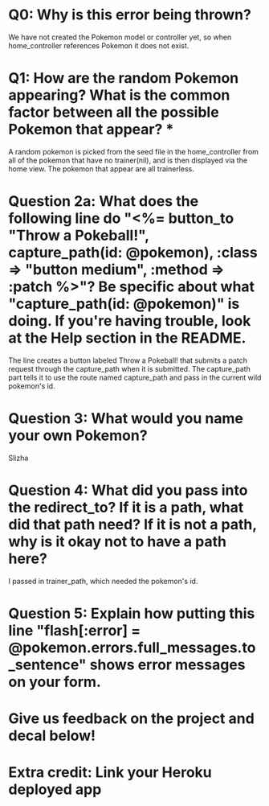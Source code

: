 # Q0: Why is this error being thrown?
We have not created the Pokemon model or controller yet, so when home_controller references Pokemon it does not exist.
# Q1: How are the random Pokemon appearing? What is the common factor between all the possible Pokemon that appear? *
A random pokemon is picked from the seed file in the home_controller from all of the pokemon that have no trainer(nil), and is then displayed via the home view. The pokemon that appear are all trainerless.
# Question 2a: What does the following line do "<%= button_to "Throw a Pokeball!", capture_path(id: @pokemon), :class => "button medium", :method => :patch %>"? Be specific about what "capture_path(id: @pokemon)" is doing. If you're having trouble, look at the Help section in the README.
The line creates a button labeled Throw a Pokeball! that submits a patch request through the capture_path when it is submitted. The capture_path part tells it to use the route named capture_path and pass in the current wild pokemon's id.
# Question 3: What would you name your own Pokemon?
Slizha
# Question 4: What did you pass into the redirect_to? If it is a path, what did that path need? If it is not a path, why is it okay not to have a path here?
I passed in trainer_path, which needed the pokemon's id.
# Question 5: Explain how putting this line "flash[:error] = @pokemon.errors.full_messages.to_sentence" shows error messages on your form.

# Give us feedback on the project and decal below!

# Extra credit: Link your Heroku deployed app
